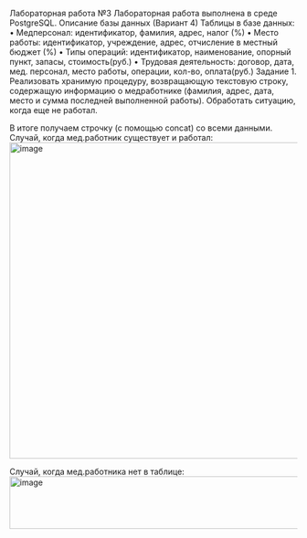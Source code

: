 Лабораторная работа №3
Лабораторная работа выполнена в среде PostgreSQL.
Описание базы данных (Вариант 4)
Таблицы в базе данных:
•	Медперсонал: идентификатор, фамилия, адрес, налог (%)
•	Место работы: идентификатор, учреждение, адрес, отчисление в местный бюджет (%)
•	Типы операций: идентификатор, наименование, опорный пункт, запасы, стоимость(руб.)
•	Трудовая деятельность: договор, дата, мед. персонал, место работы, операции, кол-во, оплата(руб.)
Задание 1.
Реализовать хранимую процедуру, возвращающую текстовую строку, содержащую информацию о медработнике (фамилия, адрес, дата, место и сумма последней выполненной работы). Обработать ситуацию, когда еще не работал.

В итоге получаем строчку (с помощью concat) со всеми данными.
Случай, когда мед.работник существует и работал:
 <img width="1068" height="554" alt="image" src="https://github.com/user-attachments/assets/0bc8b091-f878-4c46-aba2-95d463d7966d" />

Случай, когда мед.работника нет в таблице: 
<img width="906" height="92" alt="image" src="https://github.com/user-attachments/assets/ddefc54d-e12c-48b0-a2f9-84ed1f1522af" />

